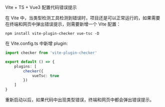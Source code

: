 Vite + TS + Vue3 配置代码错误提示

在 Vite 中，当类型检测工具检测到错误时，项目还是可以正常运行的，如果需要在终端和网页中弹出错误提示，则需要新增一个 Vite 配置：

```
npm install vite-plugin-checker vue-tsc -D
```

在 Vite.config.ts 中新增 plugin:

```typescript
import checker from 'vite-plugin-checker'

export default () => {
	plugins: [
		checker({
			vueTsc: true
		})
	]
}
```

重新启动以后，如果代码中出现类型错误，终端和网页中都会弹出错误提示。